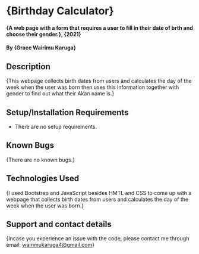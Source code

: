 # {Birthday Calculator}

#### {A web page with a form that requires a user to fill in their date of brth and choose their gender.}, {2021}

#### By **{Grace Wairimu Karuga}**

## Description

{This webpage collects birth dates from users and calculates the day of the week when the user was born then uses this information together with gender to find out what their Akan name is.}

## Setup/Installation Requirements

- There are no setup requirements.

## Known Bugs

{There are no known bugs.}

## Technologies Used

{I used Bootstrap and JavaScript besides HMTL and CSS to come up with a webpage that collects birth dates from users and calculates the day of the week when the user was born.}

## Support and contact details

{Incase you experience an issue with the code, please contact me through email: wairimukaruga4@gmail.com}
